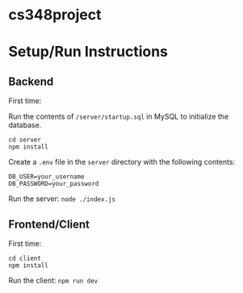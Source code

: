 # cs348project

# Setup/Run Instructions

## Backend

First time:

Run the contents of `/server/startup.sql` in MySQL to initialize the database.

```
cd server
npm install
```

Create a `.env` file in the `server` directory with the following contents:

```
DB_USER=your_username
DB_PASSWORD=your_password
```

Run the server:
`node ./index.js`

## Frontend/Client

First time:

```
cd client
npm install
```

Run the client:
`npm run dev`
